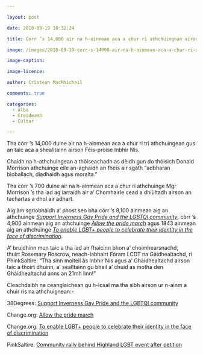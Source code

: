 ```yaml
---

layout: post

date: 2018-09-19 10:32:24

title: Corr ’s 14,000 air na h-ainmean aca a chur ri athchuingean airson Fèis-pròise Inbhir Nis a dhol air adhart

image: /images/2018-09-19-corr-s-14000-air-na-h-ainmean-aca-a-chur-ri-athchuingean-airson-feis-proise-inbhir-nis-a-dhol-air-adhart.jpg

image-caption:

image-licence:

author: Crìstean MacMhìcheil

comments: true

categories:
  - Alba
  - Creideamh
  - Cultar

---
```


Tha còrr &#8217;s 14,000 duine air na h-ainmean aca a chur ri trì athchuingean gus an taic aca a shealltainn airson Fèis-pròise Inbhir Nis.

<!--more-->

Chaidh na h-athchuingean a thòiseachadh as dèidh gun do thòisich Donald Morrison athchuinge eile an-aghaidh an fhèis air sgàth &#8220;adbharan bìoballach, diadhaidh agus moralta.&#8221;

Tha còrr &#8217;s 700 duine air na h-ainmean aca a chur ri athchuinge Mgr Morrison &#8217;s tha iad ag iarraidh air a&#8217; Chomhairle cead a dhiùltadh airson an tachartas a dhol air adhart.

Aig àm sgrìobhaidh a&#8217; phost seo bha còrr &#8217;s 8,100 ainmean aig an athchuinge _[Support Inverness Gay Pride and the LGBTQI community][1]_, còrr &#8217;s 4,900 ainmean aig an athchuinge _[Allow the pride march][2]_ agus 1843 ainmean aig an athchuinge _[To enable LGBT+ people to celebrate their identity in the face of discrimination][3]_.

A&#8217; bruidhinn mun taic a tha iad air fhaicinn bhon a&#8217; choimhearsnachd, thuirt Rosemary Roscrow, neach-labhairt Fòram LCDT na Gàidhealtachd, ri PhinkSaltire: &#8220;Tha sinn moiteil às Inbhir Nis agus a&#8217; Ghàidhealtachd airson taic a thoirt dhuinn, a&#8217; sealltainn gu bheil a&#8217; chuid as motha den Ghàidhealtachd anns an 21mh linn!&#8221;

Cleachdaibh na ceanglaichean gu h-ìosal ma tha sibh airson ur n-ainm a chuir ris na athchuignean:-

38Degrees: [Support Inverness Gay Pride and the LGBTQI community][1]

<p class="mtl mbxxxl xs-mts xs-mbxs petition-title">
  Change.org: <a href="https://www.change.org/p/highland-council-allow-the-pride-march-%EF%B8%8F-%EF%B8%8F?recruiter=713379344&utm_source=share_petition&utm_medium=copylink&utm_campaign=psf_combo_share_initial.pacific_abi_gmail_send.variation.pacific_abi_select_all_contacts.fake_control.pacific_email_copy_en_gb_3.control.pacific_email_copy_en_gb_4.v4.pacific_email_copy_en_us_3.control.pacific_email_copy_en_us_4.control.lightning_share_by_medium.share_by_medium.lightning_share_by_medium_message.control.lightning_2primary_share_options.variant&utm_term=psf_combo_share_initial.pacific_abi_gmail_send.variation.pacific_abi_select_all_contacts.fake_control.pacific_email_copy_en_gb_3.control.pacific_email_copy_en_us_3.control.lightning_share_by_medium.share_by_medium.lightning_2primary_share_options.variant">Allow the pride march</a>
</p>

Change.org: [To enable LGBT+ people to celebrate their identity in the face of discrimination][3]

PinkSaltire: [Community rally behind Highland LGBT event after petition][4]

&nbsp;

 [1]: https://you.38degrees.org.uk/petitions/support-for-the-lgbt-community-in-inverness-pride-parade?bucket=&source=twitter-share-button
 [2]: https://www.change.org/p/highland-council-allow-the-pride-march-%EF%B8%8F-%EF%B8%8F?recruiter=713379344&utm_source=share_petition&utm_medium=copylink&utm_campaign=psf_combo_share_initial.pacific_abi_gmail_send.variation.pacific_abi_select_all_contacts.fake_control.pacific_email_copy_en_gb_3.control.pacific_email_copy_en_gb_4.v4.pacific_email_copy_en_us_3.control.pacific_email_copy_en_us_4.control.lightning_share_by_medium.share_by_medium.lightning_share_by_medium_message.control.lightning_2primary_share_options.variant&utm_term=psf_combo_share_initial.pacific_abi_gmail_send.variation.pacific_abi_select_all_contacts.fake_control.pacific_email_copy_en_gb_3.control.pacific_email_copy_en_us_3.control.lightning_share_by_medium.share_by_medium.lightning_2primary_share_options.variant
 [3]: https://www.change.org/p/the-highland-council-to-enable-lgbt-people-to-celebrate-their-identity-in-the-face-of-discrimination?recruiter=false&utm_source=share_petition&utm_medium=copylink&utm_campaign=share_petition&utm_term=psf_combo_share_initial.pacific_abi_gmail_send.variation.pacific_abi_select_all_contacts.fake_control.pacific_email_copy_en_gb_3.control.pacific_email_copy_en_us_3.control.lightning_share_by_medium.share_by_medium.lightning_2primary_share_options.variant
 [4]: https://pinksaltire.com/2018/09/12/community-rally-behind-highland-lgbt-event-after-petition/
